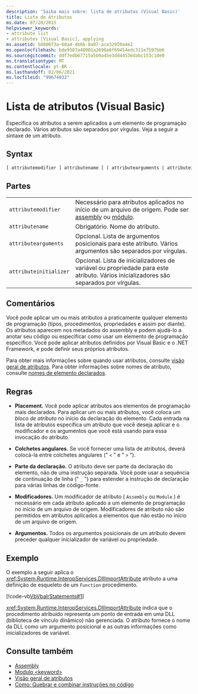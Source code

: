 ```yaml
---
description: 'Saiba mais sobre: lista de atributos (Visual Basic)'
title: Lista de Atributos
ms.date: 07/20/2015
helpviewer_keywords:
- attribute list
- attributes [Visual Basic], applying
ms.assetid: 5880073a-68a4-4b6b-8a07-ace32959a4e2
ms.openlocfilehash: bde9387a48001a2696a6f69454edc311e7597bb6
ms.sourcegitcommit: ddf7edb67715a5b9a45e3dd44536dabc153c1de0
ms.translationtype: MT
ms.contentlocale: pt-BR
ms.lasthandoff: 02/06/2021
ms.locfileid: "99674032"
---
```

# <a name="attribute-list-visual-basic"></a>Lista de atributos (Visual Basic)

Especifica os atributos a serem aplicados a um elemento de programação declarado. Vários atributos são separados por vírgulas. Veja a seguir a sintaxe de um atributo.  
  
## <a name="syntax"></a>Syntax  
  
```vb  
[ attributemodifier ] attributename [ ( attributearguments | attributeinitializer ) ]  
```  
  
## <a name="parts"></a>Partes  

|||
|---|---|
|`attributemodifier`|Necessário para atributos aplicados no início de um arquivo de origem. Pode ser [assembly](../modifiers/assembly.md) ou [módulo](../modifiers/module-keyword.md).|
|`attributename`| Obrigatório. Nome do atributo.|
|`attributearguments`|Opcional. Lista de argumentos posicionais para este atributo. Vários argumentos são separados por vírgulas.|
|`attributeinitializer`|Opcional. Lista de inicializadores de variável ou propriedade para este atributo. Vários inicializadores são separados por vírgulas.|
  
## <a name="remarks"></a>Comentários  

 Você pode aplicar um ou mais atributos a praticamente qualquer elemento de programação (tipos, procedimentos, propriedades e assim por diante). Os atributos aparecem nos metadados do assembly e podem ajudá-lo a anotar seu código ou especificar como usar um elemento de programação específico. Você pode aplicar atributos definidos por Visual Basic e o .NET Framework, e pode definir seus próprios atributos.  

 Para obter mais informações sobre quando usar atributos, consulte [visão geral de atributos](../../programming-guide/concepts/attributes/index.md). Para obter informações sobre nomes de atributo, consulte [nomes de elemento declarados](../../programming-guide/language-features/declared-elements/declared-element-names.md).  
  
## <a name="rules"></a>Regras  
  
- **Placement.** Você pode aplicar atributos aos elementos de programação mais declarados. Para aplicar um ou mais atributos, você coloca um *bloco de atributo* no início da declaração do elemento. Cada entrada na lista de atributos especifica um atributo que você deseja aplicar e o modificador e os argumentos que você está usando para essa invocação do atributo.  
  
- **Colchetes angulares.** Se você fornecer uma lista de atributos, deverá colocá-la entre colchetes angulares (" `<` " e " `>` ").  
  
- **Parte da declaração.** O atributo deve ser parte da declaração do elemento, não de uma instrução separada. Você pode usar a sequência de continuação de linha (" `_` ") para estender a instrução de declaração para várias linhas de código-fonte.  
  
- **Modificadores.** Um modificador de atributo ( `Assembly` ou `Module` ) é necessário em cada atributo aplicado a um elemento de programação no início de um arquivo de origem. Modificadores de atributo não são permitidos em atributos aplicados a elementos que não estão no início de um arquivo de origem.  
  
- **Argumentos.** Todos os argumentos posicionais de um atributo devem preceder qualquer inicializador de variável ou propriedade.  
  
## <a name="example"></a>Exemplo  

 O exemplo a seguir aplica o <xref:System.Runtime.InteropServices.DllImportAttribute> atributo a uma definição de esqueleto de um `Function` procedimento.  
  
 [!code-vb[VbVbalrStatements#1](~/samples/snippets/visualbasic/VS_Snippets_VBCSharp/VbVbalrStatements/VB/Class1.vb#1)]  
  
 <xref:System.Runtime.InteropServices.DllImportAttribute> indica que o procedimento atribuído representa um ponto de entrada em uma DLL (biblioteca de vínculo dinâmico) não gerenciada. O atributo fornece o nome da DLL como um argumento posicional e as outras informações como inicializadores de variável.  
  
## <a name="see-also"></a>Consulte também

- [Assembly](../modifiers/assembly.md)
- [Modulo \<keyword>](../modifiers/module-keyword.md)
- [Visão geral de atributos](../../programming-guide/concepts/attributes/index.md)
- [Como: Quebrar e combinar instruções no código](../../programming-guide/program-structure/how-to-break-and-combine-statements-in-code.md)
